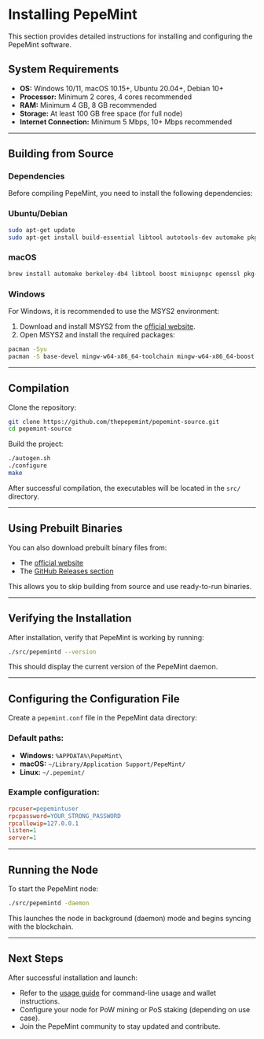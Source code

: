 # Installing PepeMint

This section provides detailed instructions for installing and configuring the PepeMint software.

## System Requirements

- **OS:** Windows 10/11, macOS 10.15+, Ubuntu 20.04+, Debian 10+
- **Processor:** Minimum 2 cores, 4 cores recommended
- **RAM:** Minimum 4 GB, 8 GB recommended
- **Storage:** At least 100 GB free space (for full node)
- **Internet Connection:** Minimum 5 Mbps, 10+ Mbps recommended

---

## Building from Source

### Dependencies

Before compiling PepeMint, you need to install the following dependencies:

### Ubuntu/Debian

```bash
sudo apt-get update
sudo apt-get install build-essential libtool autotools-dev automake pkg-config libssl-dev libevent-dev bsdmainutils python3 libboost-all-dev libdb-dev libdb++-dev
```

### macOS

```bash
brew install automake berkeley-db4 libtool boost miniupnpc openssl pkg-config python qt
```

### Windows

For Windows, it is recommended to use the MSYS2 environment:

1. Download and install MSYS2 from the [official website](https://www.msys2.org/).
2. Open MSYS2 and install the required packages:

```bash
pacman -Syu
pacman -S base-devel mingw-w64-x86_64-toolchain mingw-w64-x86_64-boost mingw-w64-x86_64-openssl mingw-w64-x86_64-libevent mingw-w64-x86_64-db
```

---

## Compilation

Clone the repository:

```bash
git clone https://github.com/thepepemint/pepemint-source.git
cd pepemint-source
```

Build the project:

```bash
./autogen.sh
./configure
make
```

After successful compilation, the executables will be located in the `src/` directory.

---

## Using Prebuilt Binaries

You can also download prebuilt binary files from:

- The [official website](https://pepemint.me/downloads)
- The [GitHub Releases section](https://github.com/thepepemint/pepemint-source/releases)

This allows you to skip building from source and use ready-to-run binaries.

---

## Verifying the Installation

After installation, verify that PepeMint is working by running:

```bash
./src/pepemintd --version
```

This should display the current version of the PepeMint daemon.

---

## Configuring the Configuration File

Create a `pepemint.conf` file in the PepeMint data directory:

### Default paths:

- **Windows:** `%APPDATA%\PepeMint\`
- **macOS:** `~/Library/Application Support/PepeMint/`
- **Linux:** `~/.pepemint/`

### Example configuration:

```ini
rpcuser=pepemintuser
rpcpassword=YOUR_STRONG_PASSWORD
rpcallowip=127.0.0.1
listen=1
server=1
```

---

## Running the Node

To start the PepeMint node:

```bash
./src/pepemintd -daemon
```

This launches the node in background (daemon) mode and begins syncing with the blockchain.

---

## Next Steps

After successful installation and launch:

- Refer to the [usage guide](usage.md) for command-line usage and wallet instructions.
- Configure your node for PoW mining or PoS staking (depending on use case).
- Join the PepeMint community to stay updated and contribute.